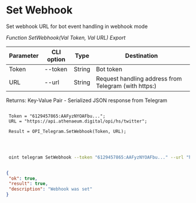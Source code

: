 ﻿---
sidebar_position: 3
---

# Set Webhook
 Set webhook URL for bot event handling in webhook mode


*Function SetWebhook(Val Token, Val URL) Export*

 | Parameter | CLI option | Type | Destination |
 |-|-|-|-|
 | Token | --token | String | Bot token |
 | URL | --url | String | Request handling address from Telegram (with https:) |

 
 Returns: Key-Value Pair - Serialized JSON response from Telegram

```bsl title="Code example"
	
 Token = "6129457865:AAFyzNYOAFbu...";
 URL = "https://api.athenaeum.digital/opi/hs/twitter";
 
 Result = OPI_Telegram.SetWebhook(Token, URL);

	
```

```sh title="CLI command example"
 
 oint telegram SetWebhook --token "6129457865:AAFyzNYOAFbu..." --url "https://api.athenaeum.digital/opi/hs/twitter"


```


```json title="Result"

{
 "ok": true,
 "result": true,
 "description": "Webhook was set"
}

```
